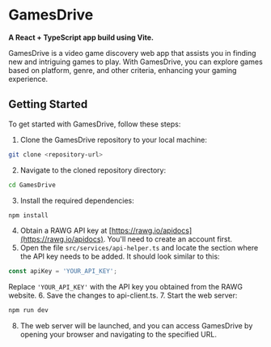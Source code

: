 # GamesDrive
**A React + TypeScript app build using Vite.**

GamesDrive is a video game discovery web app that assists you in finding new and intriguing games to play. With GamesDrive, you can explore games based on platform, genre, and other criteria, enhancing your gaming experience.

## Getting Started

To get started with GamesDrive, follow these steps:

1. Clone the GamesDrive repository to your local machine:
```bash
git clone <repository-url>
```
2. Navigate to the cloned repository directory:
```bash
cd GamesDrive
```
3. Install the required dependencies:
```bash
npm install
```
4. Obtain a RAWG API key at [https://rawg.io/apidocs](https://rawg.io/apidocs). You'll need to create an account first.
5. Open the file `src/services/api-helper.ts` and locate the section where the API key needs to be added. It should look similar to this:
```typescript
const apiKey = 'YOUR_API_KEY';
```
Replace `'YOUR_API_KEY'` with the API key you obtained from the RAWG website.
6. Save the changes to api-client.ts.
7. Start the web server:
```bash
npm run dev
```
8. The web server will be launched, and you can access GamesDrive by opening your browser and navigating to the specified URL.
